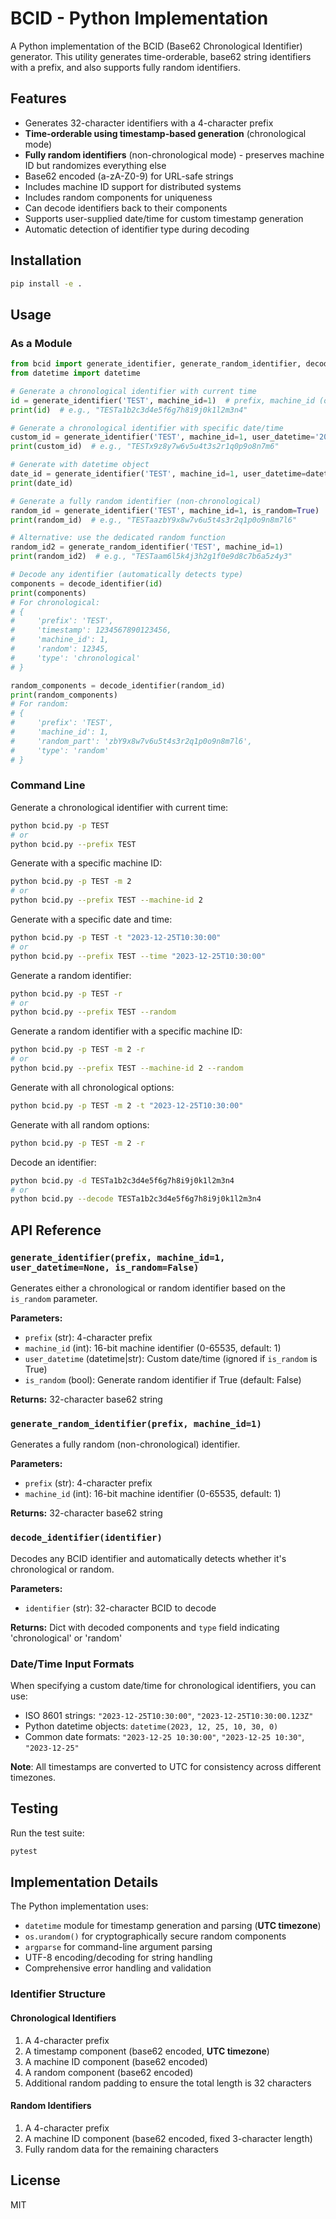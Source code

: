 # BCID - Python Implementation

A Python implementation of the BCID (Base62 Chronological Identifier) generator. This utility generates time-orderable, base62 string identifiers with a prefix, and also supports fully random identifiers.

## Features

- Generates 32-character identifiers with a 4-character prefix
- **Time-orderable using timestamp-based generation** (chronological mode)
- **Fully random identifiers** (non-chronological mode) - preserves machine ID but randomizes everything else
- Base62 encoded (a-zA-Z0-9) for URL-safe strings
- Includes machine ID support for distributed systems
- Includes random components for uniqueness
- Can decode identifiers back to their components
- Supports user-supplied date/time for custom timestamp generation
- Automatic detection of identifier type during decoding

## Installation

```bash
pip install -e .
```

## Usage

### As a Module

```python
from bcid import generate_identifier, generate_random_identifier, decode_identifier
from datetime import datetime

# Generate a chronological identifier with current time
id = generate_identifier('TEST', machine_id=1)  # prefix, machine_id (optional)
print(id)  # e.g., "TESTa1b2c3d4e5f6g7h8i9j0k1l2m3n4"

# Generate a chronological identifier with specific date/time
custom_id = generate_identifier('TEST', machine_id=1, user_datetime='2023-12-25T10:30:00')
print(custom_id)  # e.g., "TESTx9z8y7w6v5u4t3s2r1q0p9o8n7m6"

# Generate with datetime object
date_id = generate_identifier('TEST', machine_id=1, user_datetime=datetime(2023, 12, 25, 10, 30, 0))
print(date_id)

# Generate a fully random identifier (non-chronological)
random_id = generate_identifier('TEST', machine_id=1, is_random=True)
print(random_id)  # e.g., "TESTaazbY9x8w7v6u5t4s3r2q1p0o9n8m7l6"

# Alternative: use the dedicated random function
random_id2 = generate_random_identifier('TEST', machine_id=1)
print(random_id2)  # e.g., "TESTaam6l5k4j3h2g1f0e9d8c7b6a5z4y3"

# Decode any identifier (automatically detects type)
components = decode_identifier(id)
print(components)
# For chronological:
# {
#     'prefix': 'TEST',
#     'timestamp': 1234567890123456,
#     'machine_id': 1,
#     'random': 12345,
#     'type': 'chronological'
# }

random_components = decode_identifier(random_id)
print(random_components)
# For random:
# {
#     'prefix': 'TEST',
#     'machine_id': 1,
#     'random_part': 'zbY9x8w7v6u5t4s3r2q1p0o9n8m7l6',
#     'type': 'random'
# }
```

### Command Line

Generate a chronological identifier with current time:
```bash
python bcid.py -p TEST
# or
python bcid.py --prefix TEST
```

Generate with a specific machine ID:
```bash
python bcid.py -p TEST -m 2
# or
python bcid.py --prefix TEST --machine-id 2
```

Generate with a specific date and time:
```bash
python bcid.py -p TEST -t "2023-12-25T10:30:00"
# or
python bcid.py --prefix TEST --time "2023-12-25T10:30:00"
```

Generate a random identifier:
```bash
python bcid.py -p TEST -r
# or
python bcid.py --prefix TEST --random
```

Generate a random identifier with a specific machine ID:
```bash
python bcid.py -p TEST -m 2 -r
# or
python bcid.py --prefix TEST --machine-id 2 --random
```

Generate with all chronological options:
```bash
python bcid.py -p TEST -m 2 -t "2023-12-25T10:30:00"
```

Generate with all random options:
```bash
python bcid.py -p TEST -m 2 -r
```

Decode an identifier:
```bash
python bcid.py -d TESTa1b2c3d4e5f6g7h8i9j0k1l2m3n4
# or
python bcid.py --decode TESTa1b2c3d4e5f6g7h8i9j0k1l2m3n4
```

## API Reference

### `generate_identifier(prefix, machine_id=1, user_datetime=None, is_random=False)`

Generates either a chronological or random identifier based on the `is_random` parameter.

**Parameters:**
- `prefix` (str): 4-character prefix
- `machine_id` (int): 16-bit machine identifier (0-65535, default: 1)
- `user_datetime` (datetime|str): Custom date/time (ignored if `is_random` is True)
- `is_random` (bool): Generate random identifier if True (default: False)

**Returns:** 32-character base62 string

### `generate_random_identifier(prefix, machine_id=1)`

Generates a fully random (non-chronological) identifier.

**Parameters:**
- `prefix` (str): 4-character prefix
- `machine_id` (int): 16-bit machine identifier (0-65535, default: 1)

**Returns:** 32-character base62 string

### `decode_identifier(identifier)`

Decodes any BCID identifier and automatically detects whether it's chronological or random.

**Parameters:**
- `identifier` (str): 32-character BCID to decode

**Returns:** Dict with decoded components and `type` field indicating 'chronological' or 'random'

### Date/Time Input Formats

When specifying a custom date/time for chronological identifiers, you can use:
- ISO 8601 strings: `"2023-12-25T10:30:00"`, `"2023-12-25T10:30:00.123Z"`
- Python datetime objects: `datetime(2023, 12, 25, 10, 30, 0)`
- Common date formats: `"2023-12-25 10:30:00"`, `"2023-12-25 10:30"`, `"2023-12-25"`

**Note**: All timestamps are converted to UTC for consistency across different timezones.

## Testing

Run the test suite:
```bash
pytest
```

## Implementation Details

The Python implementation uses:
- `datetime` module for timestamp generation and parsing (**UTC timezone**)
- `os.urandom()` for cryptographically secure random components
- `argparse` for command-line argument parsing
- UTF-8 encoding/decoding for string handling
- Comprehensive error handling and validation

### Identifier Structure

#### Chronological Identifiers
1. A 4-character prefix
2. A timestamp component (base62 encoded, **UTC timezone**)
3. A machine ID component (base62 encoded)
4. A random component (base62 encoded)
5. Additional random padding to ensure the total length is 32 characters

#### Random Identifiers
1. A 4-character prefix
2. A machine ID component (base62 encoded, fixed 3-character length)
3. Fully random data for the remaining characters

## License

MIT 